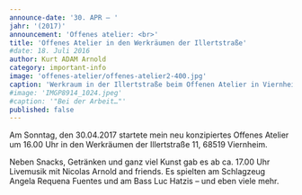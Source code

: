 ```yaml
---
announce-date: '30. APR – '
jahr: '(2017)'
announcement: 'Offenes atelier: <br>'
title: 'Offenes Atelier in den Werkräumen der Illertstraße'
#date: 18. Juli 2016
author: Kurt ADAM Arnold
category: important-info
image: 'offenes-atelier/offenes-atelier2-400.jpg'
caption: 'Werkraum in der Illertstraße beim Offenen Atelier in Viernheim'
#image: 'IMGP8914_1024.jpeg'
#caption: '"Bei der Arbeit…"'
published: false
---
```


 Am Sonntag, den 30.04.2017 startete mein neu konzipiertes Offenes Atelier um 16.00 Uhr in den Werkräumen der Illertstraße 11, 68519 Viernheim.

Neben Snacks, Getränken und ganz viel Kunst gab es ab ca. 17.00 Uhr Livemusik mit Nicolas Arnold and friends. Es spielten am Schlagzeug Angela Requena Fuentes und am Bass Luc Hatzis – und eben viele mehr.
